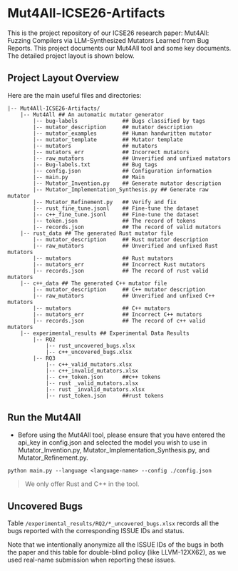 # Mut4All-ICSE26-Artifacts

This is the project repository of our ICSE26 research paper: Mut4All: Fuzzing Compilers via LLM-Synthesized Mutators Learned from Bug Reports. This project documents our Mut4All tool and some key documents. The detailed project layout is shown below.

## Project Layout Overview

Here are the main useful files and directories:

```
|-- Mut4All-ICSE26-Artifacts/
	|-- Mut4All ## An automatic mutator generator
		|-- bug-labels				## Bugs classified by tags
		|-- mutator_description     ## mutator description
		|-- mutator_examples		## Human handwritten mutator
		|-- mutator_template  		## Mutator template
		|-- mutators				## mutators
		|-- mutators_err			## Incorrect mutators
		|-- raw_mutators			## Unverified and unfixed mutators
		|-- Bug-labels.txt			## Bug tags
		|-- config.json             ## Configuration information		
		|-- main.py					## Main
		|-- Mutator_Invention.py    ## Generate mutator description
		|-- Mutator_Implementation_Synthesis.py ## Generate raw mutator
		|-- Mutator_Refinement.py   ## Verify and fix
		|-- rust_fine_tune.jsonl    ## Fine-tune the dataset
		|-- c++_fine_tune.jsonl     ## Fine-tune the dataset
		|-- token.json				## The record of tokens
		|-- records.json			## The record of valid mutators
	|-- rust_data ## The generated Rust mutator file
		|-- mutator_description 	## Rust mutator description
		|-- raw_mutators 			## Unverified and unfixed Rust mutators
		|-- mutators 				## Rust mutators
		|-- mutators_err			## Incorrect Rust mutators
		|-- records.json			## The record of rust valid mutators
	|-- c++_data ## The generated C++ mutator file
		|-- mutator_description 	## C++ mutator description
		|-- raw_mutators 			## Unverified and unfixed C++ mutators
		|-- mutators 				## C++ mutators
		|-- mutators_err			## Incorrect C++ mutators
		|-- records.json			## The record of c++ valid mutators
	|-- experimental_results ## Experimental Data Results
		|-- RQ2
			|-- rust_uncovered_bugs.xlsx
			|-- c++_uncovered_bugs.xlsx
		|-- RQ3
			|-- c++_valid_mutators.xlsx
			|-- c++_invalid_mutators.xlsx
			|-- c++_token.json		##c++ tokens
			|-- rust _valid_mutators.xlsx
			|-- rust _invalid_mutators.xlsx
			|-- rust_token.json		##rust tokens
```



## Run the Mut4All

- Before using the Mut4All tool, please ensure that you have entered the api_key in config.json and selected the model you wish to use in Mutator_Invention.py, Mutator_Implementation_Synthesis.py, and Mutator_Refinement.py.

```
python main.py --language <language-name> --config ./config.json
```

> We only offer Rust and C++ in the tool.

## Uncovered Bugs

Table `/experimental_results/RQ2/*_uncovered_bugs.xlsx` records all the bugs reported with the corresponding ISSUE IDs and status. 

Note that we intentionally anonymize all the ISSUE IDs of the bugs in both the paper and this table for double-blind policy (like LLVM-12XX62), as we used real-name submission when reporting these issues.